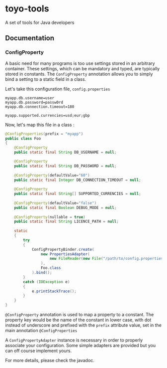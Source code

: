 # toyo-tools

A set of tools for Java developers

## Documentation

### ConfigProperty

A basic need for many programs is too use settings stored in an arbitrary container. These settings, which can be mandatory and typed, are typically stored in constants.
The `ConfigProperty` annotation allows you to simply bind a setting to a static field in a class.

Let's take this configuration file, `config.properties`
```
myapp.db.username=user
myapp.db.password=passw0rd
myapp.db.connection.timeout=180

myapp.supported.currencies=usd;eur;gbp
```

Now, let's map this file in a class :

```java
@ConfigProperties(prefix = "myapp")
public class Foo
{
	@ConfigProperty
	public static final String DB_USERNAME = null;

	@ConfigProperty
	public static final String DB_PASSWORD = null;
	
	@ConfigProperty(defaultValue="60")
	public static final Integer DB_CONNECTION_TIMEOUT = null;
	
	@ConfigProperty
	public static final String[] SUPPORTED_CURRENCIES = null;
	
	@ConfigProperty(defaultValue="false")
	public static final Boolean DEBUG_MODE = null;
	
	@ConfigProperty(nullable = true)
	public static final String LICENCE_PATH = null;
	
	static
	{
		try
		{
			ConfigPropertyBinder.create(
				new PropertiesAdapter(
					new FileReader(new File("/path/to/config.properties"))
				),
				Foo.class
			).bind();
		}
		catch (IOException e)
		{
			e.printStackTrace();
		}
	}
}
```

`@ConfigProperty` annotation is used to map a property to a constant. The property key would be the name of the constant in lower case, with dot instead of underscore and prefixed with the `prefix` attribute value, set in the main annotation `@ConfigProperties`

A `ConfigPropertyAdapter` instance is necessary in order to properly associate your configuration. Some simple adapters are provided but you can off course implement yours.  

For more details, please check the javadoc. 
